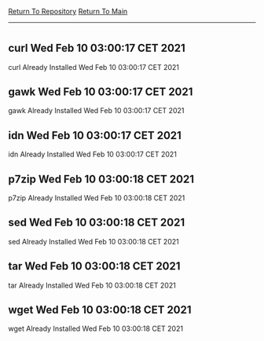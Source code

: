 [Return To Repository](https://github.com/bast69/piholeparser/)
[Return To Main](https://github.com/bast69/piholeparser/blob/master/RecentRunLogs/Mainlog.md)
____________________________________
# 
## curl Wed Feb 10 03:00:17 CET 2021
curl Already Installed Wed Feb 10 03:00:17 CET 2021
## gawk Wed Feb 10 03:00:17 CET 2021
gawk Already Installed Wed Feb 10 03:00:17 CET 2021
## idn Wed Feb 10 03:00:17 CET 2021
idn Already Installed Wed Feb 10 03:00:17 CET 2021
## p7zip Wed Feb 10 03:00:18 CET 2021
p7zip Already Installed Wed Feb 10 03:00:18 CET 2021
## sed Wed Feb 10 03:00:18 CET 2021
sed Already Installed Wed Feb 10 03:00:18 CET 2021
## tar Wed Feb 10 03:00:18 CET 2021
tar Already Installed Wed Feb 10 03:00:18 CET 2021
## wget Wed Feb 10 03:00:18 CET 2021
wget Already Installed Wed Feb 10 03:00:18 CET 2021
